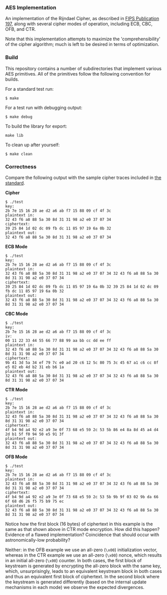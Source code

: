 ### AES Implementation 

An implementation of the Rijndael Cipher, as described in [FIPS Publication 197](https://nvlpubs.nist.gov/nistpubs/fips/nist.fips.197.pdf), along with several cipher modes of operation, including ECB, CBC, OFB, and CTR. 

Note that this implementation attempts to maximize the 'comprehensibility' of the cipher algorithm; much is left to be desired in terms of optimization. 

### Build

This repository contains a number of subdirectories that implement various AES primitives. All of the primitives follow the following convention for builds.  

For a standard test run:

```
$ make
```

For a test run with debugging output:

```
$ make debug
``` 

To build the library for export:

```
make lib
```

To clean up after yourself:

```
$ make clean
```

### Correctness

Compare the following output with the sample cipher traces included in [the standard](https://nvlpubs.nist.gov/nistpubs/fips/nist.fips.197.pdf). 

**Cipher**

```
$ ./test
key:
2b 7e 15 16 28 ae d2 a6 ab f7 15 88 09 cf 4f 3c 
plaintext in:
32 43 f6 a8 88 5a 30 8d 31 31 98 a2 e0 37 07 34 
ciphertext:
39 25 84 1d 02 dc 09 fb dc 11 85 97 19 6a 0b 32 
plaintext out:
32 43 f6 a8 88 5a 30 8d 31 31 98 a2 e0 37 07 34 
```

**ECB Mode**

```
$ ./test
key:
2b 7e 15 16 28 ae d2 a6 ab f7 15 88 09 cf 4f 3c 
plaintext in:
32 43 f6 a8 88 5a 30 8d 31 31 98 a2 e0 37 07 34 32 43 f6 a8 88 5a 30 8d 31 31 98 a2 e0 37 07 34 
ciphertext:
39 25 84 1d 02 dc 09 fb dc 11 85 97 19 6a 0b 32 39 25 84 1d 02 dc 09 fb dc 11 85 97 19 6a 0b 32 
plaintext out:
32 43 f6 a8 88 5a 30 8d 31 31 98 a2 e0 37 07 34 32 43 f6 a8 88 5a 30 8d 31 31 98 a2 e0 37 07 34
```

**CBC Mode**

```
$ ./test
key:
2b 7e 15 16 28 ae d2 a6 ab f7 15 88 09 cf 4f 3c 
iv:
00 11 22 33 44 55 66 77 88 99 aa bb cc dd ee ff 
plaintext in:
32 43 f6 a8 88 5a 30 8d 31 31 98 a2 e0 37 07 34 32 43 f6 a8 88 5a 30 8d 31 31 98 a2 e0 37 07 34 
ciphertext:
9b 41 3d 5a 34 ef 79 7c e0 ad 20 c6 12 5c 80 75 3c 45 67 a1 c6 cc 8f e5 02 eb 4d b2 31 eb b6 1a 
plaintext out:
32 43 f6 a8 88 5a 30 8d 31 31 98 a2 e0 37 07 34 32 43 f6 a8 88 5a 30 8d 31 31 98 a2 e0 37 07 34 
```

**CTR Mode**

```
$ ./test
key:
2b 7e 15 16 28 ae d2 a6 ab f7 15 88 09 cf 4f 3c 
plaintext in:
32 43 f6 a8 88 5a 30 8d 31 31 98 a2 e0 37 07 34 32 43 f6 a8 88 5a 30 8d 31 31 98 a2 e0 37 07 34 
ciphertext:
4f b4 9d a4 92 e2 a9 3e 0f 73 68 e5 59 2c 53 5b 86 e4 8a 8d 45 a4 d4 2d b1 5f f0 94 50 e5 91 3f 
plaintext out:
32 43 f6 a8 88 5a 30 8d 31 31 98 a2 e0 37 07 34 32 43 f6 a8 88 5a 30 8d 31 31 98 a2 e0 37 07 34 
```

**OFB Mode**

```
$ ./test 
key:
2b 7e 15 16 28 ae d2 a6 ab f7 15 88 09 cf 4f 3c 
plaintext in:
32 43 f6 a8 88 5a 30 8d 31 31 98 a2 e0 37 07 34 32 43 f6 a8 88 5a 30 8d 31 31 98 a2 e0 37 07 34 
ciphertext:
4f b4 9d a4 92 e2 a9 3e 0f 73 68 e5 59 2c 53 5b 9b 9f 03 02 9b da 66 6f 68 d6 26 f5 75 b9 75 ec 
plaintext out:
32 43 f6 a8 88 5a 30 8d 31 31 98 a2 e0 37 07 34 32 43 f6 a8 88 5a 30 8d 31 31 98 a2 e0 37 07 34 
```

Notice how the first block (16 bytes) of ciphertext in this example is the same as that shown above in CTR mode encryption. How did this happen? Evidence of a flawed implementation? Coincidence that should occur with astronomically-low probability?

Neither: in the OFB example we use an all-zero (`\x00`) initialization vector, whereas in the CTR example we use an all-zero (`\x00`) nonce, which results in an initial all-zero (`\x00`) counter. In both cases, the first block of keystream is generated by encrypting the all-zero block with the same key, which, unsurprisingly, leads to an equivalent keystream block in both cases and thus an equivalent first block of ciphertext. In the second block where the keystream is generated differently (based on the internal update mechanisms in each mode) we observe the expected divergences.  
